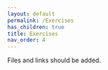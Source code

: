 ```yaml
---
layout: default
permalink: /Exercises
has_children: true
title: Exercises
nav_order: 4
---
```


Files and links should be added.